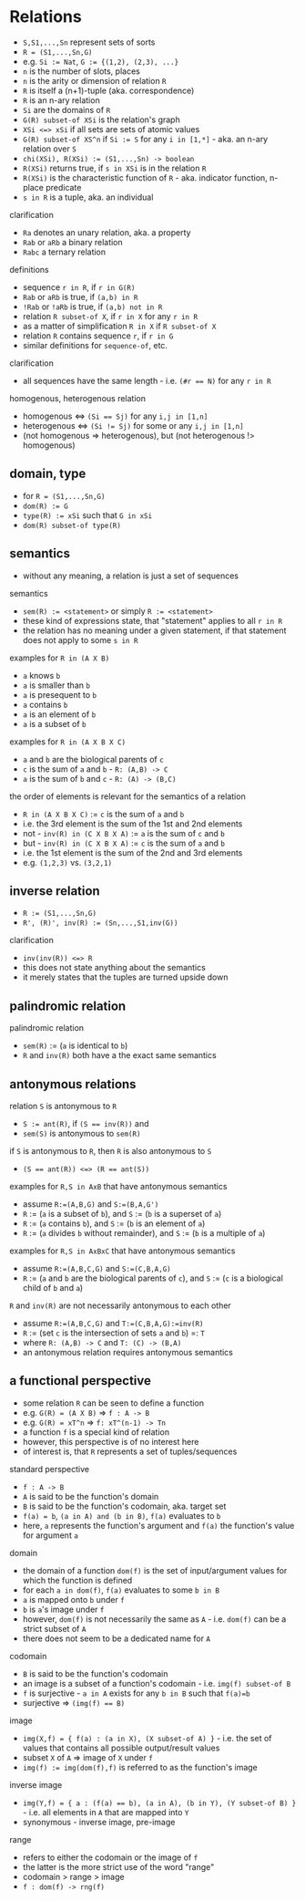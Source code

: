 
<!-- ======================================================================= -->
# Relations

* `S,S1,...,Sn` represent sets of sorts
* `R = (S1,...,Sn,G)`
* e.g. `Si := Nat`, `G := {(1,2), (2,3), ...}`
* `n` is the number of slots, places
* `n` is the arity or dimension of relation `R`
* `R` is itself a (n+1)-tuple (aka. correspondence)
* `R` is an n-ary relation
* `Si` are the domains of `R`
* `G(R) subset-of XSi` is the relation's graph
* `XSi <=> xSi` if all sets are sets of atomic values
* `G(R) subset-of XS^n` if `Si := S` for any `i in [1,*]` -
  aka. an n-ary relation over `S`
* `chi(XSi), R(XSi) := (S1,...,Sn) -> boolean`
* `R(XSi)` returns true, if `s in XSi` is in the relation `R`
* `R(XSi)` is the characteristic function of `R` -
  aka. indicator function, n-place predicate
* `s in R` is a tuple, aka. an individual

clarification

* `Ra` denotes an unary relation, aka. a property
* `Rab` or `aRb` a binary relation
* `Rabc` a ternary relation

definitions

* sequence `r in R`, if `r in G(R)`
* `Rab` or `aRb` is true, if `(a,b) in R`
* `!Rab` or `!aRb` is true, if `(a,b) not in R`
* relation `R subset-of X`, if `r in X` for any `r in R`
* as a matter of simplification `R in X` if `R subset-of X`
* relation `R` contains sequence `r`, if `r in G`
* similar definitions for `sequence-of`, etc.

clarification

* all sequences have the same length -
  i.e. `(#r == N)` for any `r in R`

homogenous, heterogenous relation

* homogenous <=> `(Si == Sj)` for any `i,j in [1,n]`
* heterogenous <=> `(Si != Sj)` for some or any `i,j in [1,n]`
* (not homogenous => heterogenous), but (not heterogenous !> homogenous)

<!-- ======================================================================= -->
## domain, type

* for `R = (S1,...,Sn,G)`
* `dom(R) := G`
* `type(R) := xSi` such that `G in xSi`
* `dom(R) subset-of type(R)`

<!-- ======================================================================= -->
## semantics

* without any meaning, a relation is just a set of sequences

semantics

* `sem(R) := <statement>` or simply `R := <statement>`
* these kind of expressions state, that
  "statement" applies to all `r in R`
* the relation has no meaning under a given statement, if
  that statement does not apply to some `s in R`

examples for `R in (A X B)`

* `a` knows `b`
* `a` is smaller than `b`
* `a` is presequent to `b`
* `a` contains `b`
* `a` is an element of `b`
* `a` is a subset of `b`

examples for `R in (A X B X C)`

* `a` and `b` are the biological parents of `c`
* `c` is the sum of `a` and `b` - `R: (A,B) -> C` 
* `a` is the sum of `b` and `c` - `R: (A) -> (B,C)`

the order of elements is relevant for the semantics of a relation

* `R in (A X B X C)` := `c` is the sum of `a` and `b`
* i.e. the 3rd element is the sum of the 1st and 2nd elements
* not - `inv(R) in (C X B X A)` := `a` is the sum of `c` and `b`
* but - `inv(R) in (C X B X A)` := `c` is the sum of `a` and `b`
* i.e. the 1st element is the sum of the 2nd and 3rd elements
* e.g. `(1,2,3)` vs. `(3,2,1)`

<!-- ======================================================================= -->
## inverse relation

* `R := (S1,...,Sn,G)`
* `R', (R)', inv(R) := (Sn,...,S1,inv(G))`

clarification

* `inv(inv(R)) <=> R`
* this does not state anything about the semantics
* it merely states that the tuples are turned upside down

<!-- ======================================================================= -->
## palindromic relation

palindromic relation

* `sem(R)` := (`a` is identical to `b`)
* `R` and `inv(R)` both have a the exact same semantics

<!-- ======================================================================= -->
## antonymous relations

relation `S` is antonymous to `R`

* `S := ant(R)`, if `(S == inv(R))` and
* `sem(S)` is antonymous to `sem(R)`

if `S` is antonymous to `R`, then `R` is also antonymous to `S`

* `(S == ant(R)) <=> (R == ant(S))`

examples for `R,S in AxB` that have antonymous semantics

* assume `R:=(A,B,G)` and `S:=(B,A,G')`
* `R` := (`a` is a subset of `b`), and
  `S` := (`b` is a superset of `a`)
* `R` := (`a` contains `b`), and
  `S` := (`b` is an element of `a`)
* `R` := (`a` divides `b` without remainder), and
  `S` := (`b` is a multiple of `a`)

examples for `R,S in AxBxC` that have antonymous semantics

* assume `R:=(A,B,C,G)` and `S:=(C,B,A,G)`
* `R` := (`a` and `b` are the biological parents of `c`), and
  `S` := (`c` is a biological child of `b` and `a`)

`R` and `inv(R)` are not necessarily antonymous to each other

* assume `R:=(A,B,C,G)` and `T:=(C,B,A,G):=inv(R)`
* `R` := (set `c` is the intersection of sets `a` and `b`) =: `T`
* where `R: (A,B) -> C` and `T: (C) -> (B,A)`
* an antonymous relation requires antonymous semantics

<!-- ======================================================================= -->
## a functional perspective

* some relation `R` can be seen to define a function
* e.g. `G(R) = (A X B)` => `f : A -> B`
* e.g. `G(R) = xT^n` => `f: xT^(n-1) -> Tn`
* a function `f` is a special kind of relation
* however, this perspective is of no interest here
* of interest is, that `R` represents a set of tuples/sequences

standard perspective

* `f : A -> B`
* `A` is said to be the function's domain
* `B` is said to be the function's codomain, aka. target set
* `f(a) = b`, `(a in A) and (b in B)`, `f(a)` evaluates to `b`
* here, `a` represents the function's argument and
  `f(a)` the function's value for argument `a`

domain

* the domain of a function `dom(f)` is
  the set of input/argument values for which the function is defined
* for each `a in dom(f)`, `f(a)` evaluates to some `b in B`
* `a` is mapped onto `b` under `f`
* `b` is `a`'s image under `f`
* however, `dom(f)` is not necessarily the same as `A` -
  i.e. `dom(f)` can be a strict subset of `A`
* there does not seem to be a dedicated name for `A`

codomain

* `B` is said to be the function's codomain
* an image is a subset of a function's codomain - i.e. `img(f) subset-of B`
* `f` is surjective - `a in A` exists for any `b in B` such that `f(a)=b`
* surjective => `(img(f) == B)`

image

* `img(X,f) = { f(a) : (a in X), (X subset-of A) }` -
  i.e. the set of values that contains all possible output/result values
* subset `X` of `A` => image of `X` under `f`
* `img(f) := img(dom(f),f)` is referred to as the function's image

inverse image

* `img(Y,f) = { a : (f(a) == b), (a in A), (b in Y), (Y subset-of B) }` -
  i.e. all elements in `A` that are mapped into `Y`
* synonymous - inverse image, pre-image

range

* refers to either the codomain or the image of `f`
* the latter is the more strict use of the word "range"
* codomain > range > image
* `f : dom(f) -> rng(f)`
